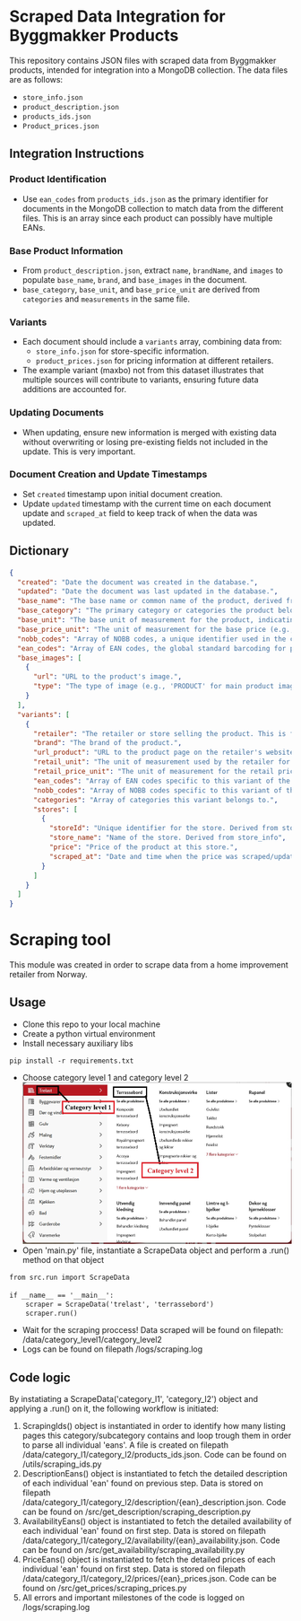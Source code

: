 # Scraped Data Integration for Byggmakker Products

This repository contains JSON files with scraped data from Byggmakker products, intended for integration into a MongoDB collection. The data files are as follows:

- `store_info.json`
- `product_description.json`
- `products_ids.json`
- `Product_prices.json`

## Integration Instructions

### Product Identification

- Use `ean_codes` from `products_ids.json` as the primary identifier for documents in the MongoDB collection to match data from the different files. This is an array since each product can possibly have multiple EANs.

### Base Product Information

- From `product_description.json`, extract `name`, `brandName`, and `images` to populate `base_name`, `brand`, and `base_images` in the document.
- `base_category`, `base_unit`, and `base_price_unit` are derived from `categories` and `measurements` in the same file.

### Variants

- Each document should include a `variants` array, combining data from:
  - `store_info.json` for store-specific information.
  - `product_prices.json` for pricing information at different retailers.
- The example variant (maxbo) not from this dataset illustrates that multiple sources will contribute to variants, ensuring future data additions are accounted for.

### Updating Documents

- When updating, ensure new information is merged with existing data without overwriting or losing pre-existing fields not included in the update. This is very important.

### Document Creation and Update Timestamps

- Set `created` timestamp upon initial document creation.
- Update `updated` timestamp with the current time on each document update and `scraped_at` field to keep track of when the data was updated.

## Dictionary

```json
{
  "created": "Date the document was created in the database.",
  "updated": "Date the document was last updated in the database.",
  "base_name": "The base name or common name of the product, derived from product descriptions.",
  "base_category": "The primary category or categories the product belongs to, indicating its general classification.",
  "base_unit": "The base unit of measurement for the product, indicating how it is sold or measured (e.g., 'Pakke').",
  "base_price_unit": "The unit of measurement for the base price (e.g., 'M2' for per square meter).",
  "nobb_codes": "Array of NOBB codes, a unique identifier used in the construction industry to identify products.",
  "ean_codes": "Array of EAN codes, the global standard barcoding for product identification.",
  "base_images": [
    {
      "url": "URL to the product's image.",
      "type": "The type of image (e.g., 'PRODUCT' for main product images)."
    }
  ],
  "variants": [
    {
      "retailer": "The retailer or store selling the product. This is fixed value, Byggmakker.",
      "brand": "The brand of the product.",
      "url_product": "URL to the product page on the retailer's website. Derived from products_ids",
      "retail_unit": "The unit of measurement used by the retailer for this product.",
      "retail_price_unit": "The unit of measurement for the retail price (e.g., 'M2').",
      "ean_codes": "Array of EAN codes specific to this variant of the product.",
      "nobb_codes": "Array of NOBB codes specific to this variant of the product.",
      "categories": "Array of categories this variant belongs to.",
      "stores": [
        {
          "storeId": "Unique identifier for the store. Derived from store_info or Prices",
          "store_name": "Name of the store. Derived from store_info",
          "price": "Price of the product at this store.",
          "scraped_at": "Date and time when the price was scraped/updated."
        }
      ]
    }
  ]
}
```

# Scraping tool

This module was created in order to scrape data from a home improvement retailer from Norway.

## Usage

- Clone this repo to your local machine
- Create a python virtual environment
- Install necessary auxiliary libs

```
pip install -r requirements.txt
```

- Choose category level 1 and category level 2
  ![Tutorial image 1](images/tuto_image.jpg)
- Open 'main.py' file, instantiate a ScrapeData object and perform a .run() method on that object

```
from src.run import ScrapeData

if __name__ == '__main__':
    scraper = ScrapeData('trelast', 'terrassebord')
    scraper.run()
```

- Wait for the scraping proccess! Data scraped will be found on filepath: /data/category_level1/category_level2
- Logs can be found on filepath /logs/scraping.log

## Code logic

By instatiating a ScrapeData('category_l1', 'category_l2') object and applying a .run() on it, the following workflow is initiated:

1. ScrapingIds() object is instantiated in order to identify how many listing pages this category/subcategory contains and loop trough them in order to parse all individual 'eans'. A file is created on filepath /data/category_l1/category_l2/products_ids.json. Code can be found on /utils/scraping_ids.py
2. DescriptionEans() object is instantiated to fetch the detailed description of each individual 'ean' found on previous step. Data is stored on filepath /data/category_l1/category_l2/description/{ean}\_description.json. Code can be found on /src/get_description/scraping_description.py
3. AvailabilityEans() object is instantiated to fetch the detailed availability of each individual 'ean' found on first step. Data is stored on filepath /data/category_l1/category_l2/availability/{ean}\_availability.json. Code can be found on /src/get_availability/scraping_availability.py
4. PriceEans() object is instantiated to fetch the detailed prices of each individual 'ean' found on first step. Data is stored on filepath /data/category_l1/category_l2/prices/{ean}\_prices.json. Code can be found on /src/get_prices/scraping_prices.py
5. All errors and important milestones of the code is logged on /logs/scraping.log
